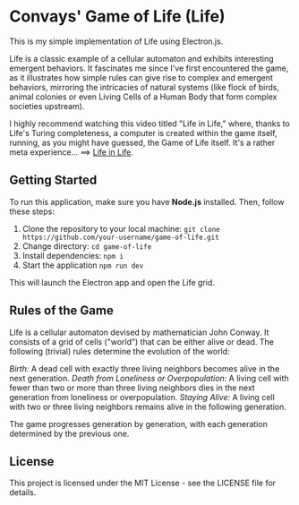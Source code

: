 # Convays' Game of Life (Life)
This is my simple implementation of Life using Electron.js. 

Life is a classic example of a cellular automaton and exhibits interesting emergent behaviors. 
It fascinates me since I've first encountered the game, as it illustrates how simple rules can give rise to complex and emergent behaviors, mirroring the intricacies of natural systems
(like flock of birds, animal colonies or even Living Cells of a Human Body that form complex societies upstream).

I highly recommend watching this video titled "Life in Life," where, thanks to Life's Turing completeness, a computer is created within the game itself, 
running, as you might have guessed, the Game of Life itself. It's a rather meta experience...
==> [Life in Life](https://www.youtube.com/watch?v=Kk2MH9O4pXY).

## Getting Started
To run this application, make sure you have **Node.js** installed. Then, follow these steps:
1. Clone the repository to your local machine: ```git clone https://github.com/your-username/game-of-life.git```
2. Change directory: ```cd game-of-life```
3. Install dependencies: ```npm i```
4. Start the application ```npm run dev```

This will launch the Electron app and open the Life grid.

## Rules of the Game

Life is a cellular automaton devised by mathematician John Conway. It consists of a grid of cells ("world") that can be either alive or dead. 
The following (trivial) rules determine the evolution of the world:

*Birth:* A dead cell with exactly three living neighbors becomes alive in the next generation.
*Death from Loneliness or Overpopulation:* A living cell with fewer than two or more than three living neighbors dies in the next generation from loneliness or overpopulation.
*Staying Alive:* A living cell with two or three living neighbors remains alive in the following generation.

The game progresses generation by generation, with each generation determined by the previous one.

## License
This project is licensed under the MIT License - see the LICENSE file for details.
